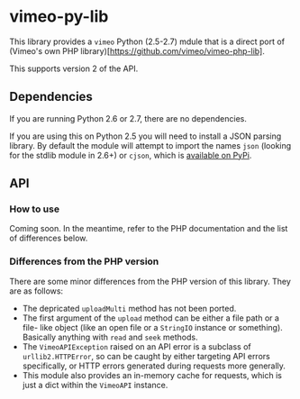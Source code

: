 # vimeo-py-lib

This library provides a `vimeo` Python (2.5-2.7) mdule that is a direct port of
(Vimeo's own PHP library)[https://github.com/vimeo/vimeo-php-lib].

This supports version 2 of the API.

## Dependencies

If you are running Python 2.6 or 2.7, there are no dependencies.

If you are using this on Python 2.5 you will need to install a JSON parsing
library. By default the module will attempt to import the names `json` (looking
for the stdlib module in 2.6+) or `cjson`, which is
[available on PyPi](https://pypi.python.org/pypi/python-cjson).

## API

### How to use

Coming soon. In the meantime, refer to the PHP documentation and the list of
differences below.

### Differences from the PHP version

There are some minor differences from the PHP version of this library. They are
as follows:

* The depricated `uploadMulti` method has not been ported.
* The first argument of the `upload` method can be either a file path or a file-
  like object (like an open file or a `StringIO` instance or something).
  Basically anything with `read` and `seek` methods.
* The `VimeoAPIException` raised on an API error is a subclass of
  `urllib2.HTTPError`, so can be caught by either targeting API errors
  specifically, or HTTP errors generated during requests more generally.
* This module also provides an in-memory cache for requests, which is just a
  dict within the `VimeoAPI` instance.